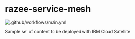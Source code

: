 # razee-service-mesh
![.github/workflows/main.yml](https://github.com/mckaymic/razee-service-mesh/workflows/.github/workflows/main.yml/badge.svg)

Sample set of content to be deployed with IBM Cloud Satellite
